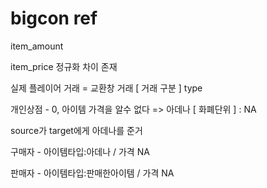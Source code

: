 # bigcon ref

item_amount 

item_price 정규화 차이 존재



실제 플레이어 거래 = 교환창 거래 [ 거래 구분 ] type

개인상점 - 0, 아이템 가격을 알수 없다 => 아데나 [ 화폐단위 ] : NA

source가 target에게 아데나를 준거



구매자 - 아이템타입:아데나 / 가격 NA

판매자 - 아이템타입:판매한아이템 / 가격 NA